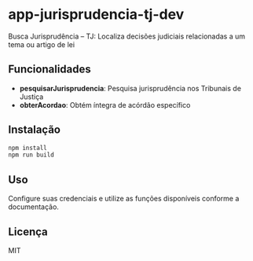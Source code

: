 # app-jurisprudencia-tj-dev

Busca Jurisprudência – TJ: Localiza decisões judiciais relacionadas a um tema ou artigo de lei

## Funcionalidades

- **pesquisarJurisprudencia**: Pesquisa jurisprudência nos Tribunais de Justiça
- **obterAcordao**: Obtém íntegra de acórdão específico

## Instalação

```bash
npm install
npm run build
```

## Uso

Configure suas credenciais e utilize as funções disponíveis conforme a documentação.

## Licença

MIT
